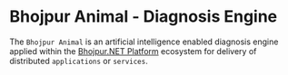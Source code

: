 # Bhojpur Animal - Diagnosis Engine

The `Bhojpur Animal` is an artificial intelligence enabled diagnosis engine applied within
the [Bhojpur.NET Platform](https://github.com/bhojpur/animal/) ecosystem for delivery of
distributed `applications` or `services`.
